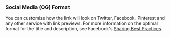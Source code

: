 ### Social Media (OG) Format

You can customize how the link will look on Twitter, Facebook, Pinterest and any other service with link previews. For more information on the optimal format for the title and description, see Facebook's [Sharing Best Practices](https://developers.facebook.com/docs/sharing/best-practices#tags).

